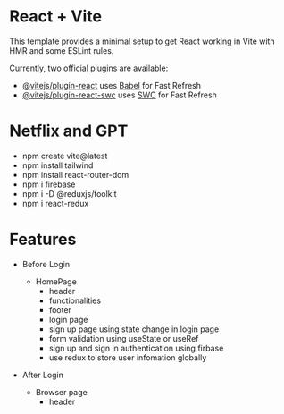 # React + Vite

This template provides a minimal setup to get React working in Vite with HMR and some ESLint rules.

Currently, two official plugins are available:

- [@vitejs/plugin-react](https://github.com/vitejs/vite-plugin-react/blob/main/packages/plugin-react/README.md) uses [Babel](https://babeljs.io/) for Fast Refresh
- [@vitejs/plugin-react-swc](https://github.com/vitejs/vite-plugin-react-swc) uses [SWC](https://swc.rs/) for Fast Refresh

# Netflix and GPT

- npm create vite@latest
- npm install tailwind
- npm install react-router-dom
- npm i firebase 
- npm i -D @reduxjs/toolkit
- npm i react-redux

# Features

- Before Login 
  - HomePage
    - header
    - functionalities
    - footer
    - login page
    - sign up page using state change in login page
    - form validation using useState or useRef
    - sign up and sign in authentication using firbase
    - use redux to store user infomation globally

- After Login 
    - Browser page
      - header
      

